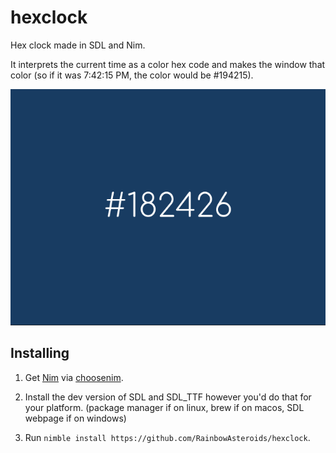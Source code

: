 # hexclock
Hex clock made in SDL and Nim.

It interprets the current time as a color hex code and makes the window that
color (so if it was 7:42:15 PM, the color would be #194215).

![screenshot](screenshot.png)

## Installing
1. Get [Nim](https://nim-lang.org) via 
[choosenim](https://github.com/dom96/choosenim).

2. Install the dev version of SDL and SDL\_TTF however you'd do that for your 
platform. (package manager if on linux, brew if on macos, SDL webpage if on 
windows)

3. Run `nimble install https://github.com/RainbowAsteroids/hexclock`.
